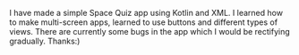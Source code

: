 I have made a simple Space Quiz app using Kotlin and XML. I learned how to make multi-screen apps, learned to use buttons and different types of views. There are currently some bugs in the app which I would be rectifying gradually. Thanks:)
